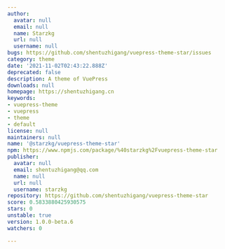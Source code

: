 ```yaml
---
author:
  avatar: null
  email: null
  name: Starzkg
  url: null
  username: null
bugs: https://github.com/shentuzhigang/vuepress-theme-star/issues
category: theme
date: '2021-11-02T02:43:22.888Z'
deprecated: false
description: A theme of VuePress
downloads: null
homepage: https://shentuzhigang.cn
keywords:
- vuepress-theme
- vuepress
- theme
- default
license: null
maintainers: null
name: '@starzkg/vuepress-theme-star'
npm: https://www.npmjs.com/package/%40starzkg%2Fvuepress-theme-star
publisher:
  avatar: null
  email: shentuzhigang@qq.com
  name: null
  url: null
  username: starzkg
repository: https://github.com/shentuzhigang/vuepress-theme-star
score: 0.5833880425930575
stars: 0
unstable: true
version: 1.0.0-beta.6
watchers: 0

---
```


